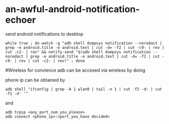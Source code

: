 # an-awful-android-notification-echoer
send android notifications to desktop

```
while true ; do watch -g "adb shell dumpsys notification --noredact | grep -e android.title -e android.text | cut -d= -f2 | cut -c9- | rev | cut -c2- | rev" && notify-send "$(adb shell dumpsys notification --noredact | grep -e android.title -e android.text | cut -d= -f2 | cut -c9- | rev | cut -c2- | rev)" ; done
```

#Wireless
for convience adb can be accesed via wireless by doing

phone ip can be obtained by 
```
adb shell "ifconfig | grep -A 1 wlan0 | tail -n 1 | cut -f2 -d: | cut -f1 -d' '"
```
and
```
adb tcpip <any_port_num_you_please>
adb connect <phone_ip>:<port_you_have decided>
```
